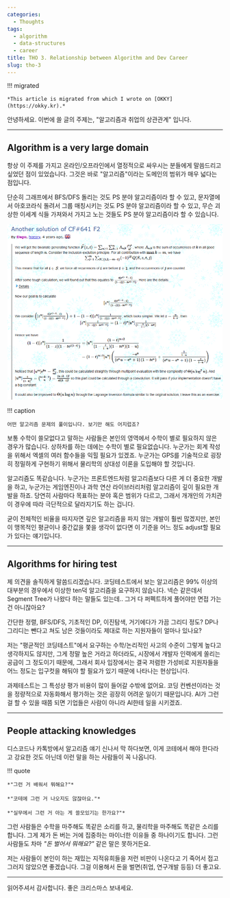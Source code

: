 ```yaml
---
categories:
  - Thoughts
tags:
  - algorithm
  - data-structures
  - career
title: THO 3. Relationship between Algorithm and Dev Career
slug: tho-3
---
```


!!! migrated

    *This article is migrated from which I wrote on [OKKY](https://okky.kr).*

안녕하세요. 이번에 쓸 글의 주제는, "알고리즘과 취업의 상관관계" 입니다.

<!-- more -->
---

## Algorithm is a very large domain

항상 이 주제를 가지고 온라인/오프라인에서 열정적으로 싸우시는 분들에게 말씀드리고 싶었던 점이 있었습니다. 그것은 바로 "알고리즘"이라는 도메인의 범위가 매우 넓다는 점입니다.

단순히 그래프에서 BFS/DFS 돌리는 것도 PS 분야 알고리즘이라 할 수 있고, 문자열에서 아호코라식 돌려서 그룹 매칭시키는 것도 PS 분야 알고리즘이라 할 수 있고, 무슨 괴상한 이세계 식들 가져와서 가지고 노는 것들도 PS 분야 알고리즘이라 할 수 있습니다.

![img1](/assets/posts/tho/cf/cf_641f2.png)

!!! caption

    어떤 알고리즘 문제의 풀이입니다. 보기만 해도 어지럽죠?

보통 수학이 쓸모없다고 말하는 사람들은 본인의 영역에서 수학이 별로 필요하지 않은 경우가 많습니다. 상하차를 하는 데에는 수학이 별로 필요없습니다. 누군가는 회계 작성을 위해서 엑셀의 여러 함수들을 익힐 필요가 있겠죠. 누군가는 GPS를 기술적으로 굉장히 정밀하게 구현하기 위해서 물리학의 상대성 이론을 도입해야 할 것입니다.

알고리즘도 똑같습니다. 누군가는 프론트엔드처럼 알고리즘보다 다른 게 더 중요한 개발을 하고, 누군가는 게임엔진이나 과학 연산 라이브러리처럼 알고리즘이 깊이 필요한 개발을 하죠. 당연히 사람마다 목표하는 분야 혹은 범위가 다르고, 그래서 개개인의 가치관이 경우에 따라 극단적으로 달라지기도 하는 겁니다.

굳이 전체적인 비율을 따지자면 깊은 알고리즘을 파지 않는 개발이 훨씬 많겠지만, 본인이 맹목적인 평균이나 중간값을 쫓을 생각이 없다면 이 기준을 어느 정도 adjust할 필요가 있다는 얘기입니다.

---

## Algorithms for hiring test

제 의견을 솔직하게 말씀드리겠습니다. 코딩테스트에서 보는 알고리즘은 99% 이상의 대부분의 경우에서 이상한 ten덕 알고리즘을 요구하지 않습니다. 넥슨 같은데서 Segment Tree가 나왔다 하는 말들도 있는데.. 그거 다 퍼펙트하게 풀어야만 면접 가는 건 아니잖아요?

간단한 정렬, BFS/DFS, 기초적인 DP, 이진탐색, 거기에다가 가끔 그리디 정도? DP나 그리디는 뺀다고 쳐도 남은 것들이라도 제대로 하는 지원자들이 얼마나 있나요?

저는 "평균적인 코딩테스트"에서 요구하는 수학/논리적인 사고의 수준이 그렇게 높다고 생각하지도 않지만, 그게 정말 높은 거라고 하더라도, 시장에서 개발자 인력에게 쏠리는 공급이 그 정도이기 때문에, 그래서 회사 입장에서는 결국 저렴한 가성비로 지원자들을 어느 정도는 입구컷을 해둬야 할 필요가 있기 때문에 나타나는 현상입니다.

과제테스트는 그 특성상 평가 비용이 많이 들어갈 수밖에 없어요. 코딩 컨벤션이라는 것을 정량적으로 자동화해서 평가하는 것은 굉장히 어려운 일이기 때문입니다. AI가 그런 걸 할 수 있을 때쯤 되면 기업들은 사람이 아니라 AI한테 일을 시키겠죠.

---

## People attacking knowledges

디스코드나 카톡방에서 알고리즘 얘기 신나서 막 하다보면, 이게 코테에서 해야 한다라고 강요한 것도 아닌데 이런 말을 하는 사람들이 꼭 나옵니다.

!!! quote

    *"그런 거 배워서 뭐해요?"*

    *"코테에 그런 거 나오지도 않잖아요."*

    *"실무에서 그런 거 아는 게 쓸모있기는 한가요?"*

그런 사람들은 수학을 마주해도 똑같은 소리를 하고, 물리학을 마주해도 똑같은 소리를 합니다. 그게 제가 돈 버는 거에 집중하는 마이너한 이유들 중 하나이기도 합니다. 그런 사람들도 차마 *"돈 벌어서 뭐해요?"* 같은 말은 못하거든요.

저는 사람들이 본인이 하는 재밌는 지적유희들을 저런 비판이 나온다고 기 죽어서 접고 그러지 않았으면 좋겠습니다. 그걸 이용해서 돈을 벌면(취업, 연구개발 등등) 더 좋고요.

---

읽어주셔서 감사합니다. 좋은 크리스마스 보내세요.
